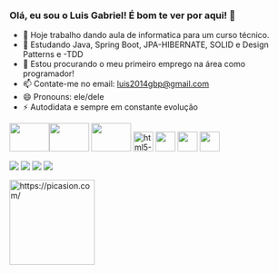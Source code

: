 ### Olá, eu sou o Luis Gabriel!  É bom te ver por aqui! 👋

- 🔭 Hoje trabalho dando aula de informatica para um curso técnico.
- 🌱 Estudando Java, Spring Boot, JPA-HIBERNATE, SOLID e Design Patterns e -TDD
- 🤔 Estou procurando o meu primeiro emprego na área como programador!
- 📫 Contate-me no email: luis2014gbp@gmail.com
- 😄 Pronouns: ele/dele
- ⚡ Autodidata e sempre em constante evolução

<img height ="50" width ="70" src='https://cdn.jsdelivr.net/gh/devicons/devicon/icons/java/java-plain-wordmark.svg'><img height ="50" width ="70" src="https://cdn.jsdelivr.net/gh/devicons/devicon/icons/spring/spring-original-wordmark.svg" />
<img height ="50" width ="70" src="https://cdn.jsdelivr.net/gh/devicons/devicon/icons/mysql/mysql-original-wordmark.svg" />
<img height ="35" src ="https://img.shields.io/badge/HTML5-E34F26?style=for-the-badge&logo=html5&logoColor=white"  alt= "html5-logo"/>
<img height ="35" src= "https://img.shields.io/badge/CSS3-1572B6?style=for-the-badge&logo=css3&logoColor=white" />
<img height ="35" src= "https://img.shields.io/badge/JavaScript-F7DF1E?style=for-the-badge&logo=javascript&logoColor=black" />
<img height ="35" src= "https://img.shields.io/badge/React-20232A?style=for-the-badge&logo=react&logoColor=61DAFB"/>
          
  <a href="https://www.instagram.com/luisgabriel_bernardi/" target="_blank"><img src="https://img.shields.io/badge/-Instagram-%23E4405F?style=for-the-badge&logo=instagram&logoColor=white" target="_blank"></a>
 <a href="https://discord.gg/Luis-Gabriel#6985" target="_blank"><img src="https://img.shields.io/badge/Discord-7289DA?style=for-the-badge&logo=discord&logoColor=white" target="_blank"></a> 
  <a href = "mailto:luis2014gbp@gmail.com"><img src="https://img.shields.io/badge/-Gmail-%23333?style=for-the-badge&logo=gmail&logoColor=white" target="_blank"></a>
  <a href="https://www.linkedin.com/in/luis-gabriel-bernardi/" target="_blank"><img src="https://img.shields.io/badge/-LinkedIn-%230077B5?style=for-the-badge&logo=linkedin&logoColor=white" target="_blank"></a> 
</div>
<a href="https://picasion.com/"><img src="https://i.picasion.com/pic92/e1915637574b387906f693bf61b8f44f.gif" width="150" height="150" border="0" alt="https://picasion.com/" /></a><br /><a href="https://picasion.com/">
          
          


